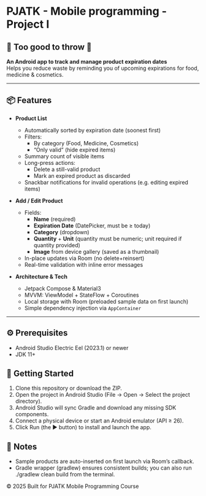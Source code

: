 # PJATK - Mobile programming - Project I

## 🥔 Too good to throw 🍅

**An Android app to track and manage product expiration dates**  
Helps you reduce waste by reminding you of upcoming expirations for food, medicine & cosmetics.

---

## 📦 Features

- **Product List**
    - Automatically sorted by expiration date (soonest first)
    - Filters:
        - By category (Food, Medicine, Cosmetics)
        - “Only valid” (hide expired items)
    - Summary count of visible items
    - Long-press actions:
        - Delete a still-valid product
        - Mark an expired product as discarded
    - Snackbar notifications for invalid operations (e.g. editing expired items)

- **Add / Edit Product**
    - Fields:
        - **Name** (required)
        - **Expiration Date** (DatePicker, must be ≥ today)
        - **Category** (dropdown)
        - **Quantity** + **Unit** (quantity must be numeric; unit required if quantity provided)
        - **Image** from device gallery (saved as a thumbnail)
    - In-place updates via Room (no delete+reinsert)
    - Real-time validation with inline error messages

- **Architecture & Tech**
    - Jetpack Compose & Material3
    - MVVM: ViewModel + StateFlow + Coroutines
    - Local storage with Room (preloaded sample data on first launch)
    - Simple dependency injection via `AppContainer`

---

## ⚙️ Prerequisites

- Android Studio Electric Eel (2023.1) or newer
- JDK 11+

## 🚀 Getting Started

1. Clone this repository or download the ZIP.
2. Open the project in Android Studio (File → Open → Select the project directory).
3. Android Studio will sync Gradle and download any missing SDK components.
4. Connect a physical device or start an Android emulator (API ≥ 26).
5. Click Run (the ▶️ button) to install and launch the app.

## 📝 Notes

- Sample products are auto-inserted on first launch via Room’s callback.
- Gradle wrapper (gradlew) ensures consistent builds; you can also run ./gradlew clean build from
  the terminal.

© 2025 Built for PJATK Mobile Programming Course